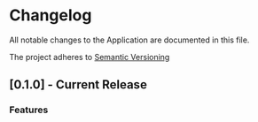 # Changelog

All notable changes to the Application are documented in this file.

The project adheres to [Semantic Versioning](https://semver.org/spec/v2.0.0.html)

## [0.1.0] - Current Release

### Features

